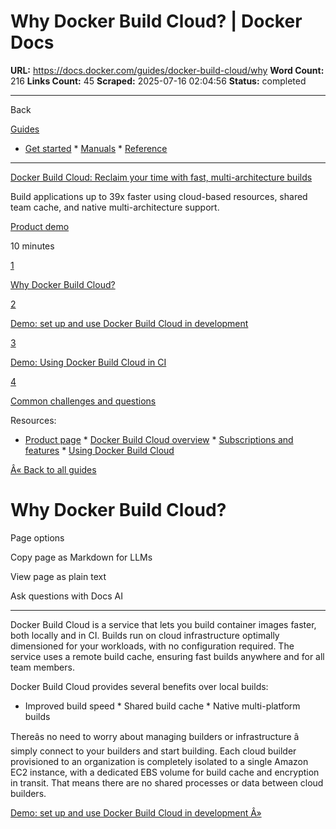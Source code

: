 # Why Docker Build Cloud? | Docker Docs

**URL:** https://docs.docker.com/guides/docker-build-cloud/why
**Word Count:** 216
**Links Count:** 45
**Scraped:** 2025-07-16 02:04:56
**Status:** completed

---

Back

[Guides](https://docs.docker.com/guides/)

  * [Get started](https://docs.docker.com/get-started/)   * [Manuals](https://docs.docker.com/manuals/)   * [Reference](https://docs.docker.com/reference/)

* * *

[Docker Build Cloud: Reclaim your time with fast, multi-architecture builds](https://docs.docker.com/guides/docker-build-cloud/)

Build applications up to 39x faster using cloud-based resources, shared team cache, and native multi-architecture support.

[ Product demo](https://docs.docker.com/tags/product-demo/)

10 minutes

[1](https://docs.docker.com/guides/docker-build-cloud/why/)

[Why Docker Build Cloud?](https://docs.docker.com/guides/docker-build-cloud/why/)

[2](https://docs.docker.com/guides/docker-build-cloud/dev/)

[Demo: set up and use Docker Build Cloud in development](https://docs.docker.com/guides/docker-build-cloud/dev/)

[3](https://docs.docker.com/guides/docker-build-cloud/ci/)

[Demo: Using Docker Build Cloud in CI](https://docs.docker.com/guides/docker-build-cloud/ci/)

[4](https://docs.docker.com/guides/docker-build-cloud/common-questions/)

[Common challenges and questions](https://docs.docker.com/guides/docker-build-cloud/common-questions/)

Resources:

  * [Product page](https://www.docker.com/products/build-cloud/)   * [Docker Build Cloud overview](https://docs.docker.com/build-cloud/)   * [Subscriptions and features](https://docs.docker.com/subscription/details/)   * [Using Docker Build Cloud](https://docs.docker.com/build-cloud/usage/)

[Â« Back to all guides](https://docs.docker.com/guides/)

# Why Docker Build Cloud?

Page options

Copy page as Markdown for LLMs

View page as plain text

Ask questions with Docs AI

* * *

Docker Build Cloud is a service that lets you build container images faster, both locally and in CI. Builds run on cloud infrastructure optimally dimensioned for your workloads, with no configuration required. The service uses a remote build cache, ensuring fast builds anywhere and for all team members.

Docker Build Cloud provides several benefits over local builds:

  * Improved build speed   * Shared build cache   * Native multi-platform builds

Thereâs no need to worry about managing builders or infrastructure â simply connect to your builders and start building. Each cloud builder provisioned to an organization is completely isolated to a single Amazon EC2 instance, with a dedicated EBS volume for build cache and encryption in transit. That means there are no shared processes or data between cloud builders.

[Demo: set up and use Docker Build Cloud in development Â»](https://docs.docker.com/guides/docker-build-cloud/dev/)